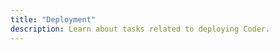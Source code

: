 ```yaml
---
title: "Deployment"
description: Learn about tasks related to deploying Coder.
---
```


<children></children>
